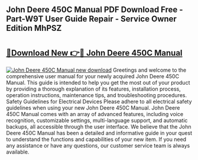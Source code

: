 ## John Deere 450C Manual PDF Download Free - Part-W9T User Guide Repair - Service Owner Edition MhPSZ

# <h2><a href="http://bc89451.oget.top/?id=John+Deere+450C+Manual">🔗Download New 👉🔴 John Deere 450C Manual</a></h2>

[![John Deere 450C Manual new download](https://i.imgur.com/5g1atiW.png)](http://bc89451.oget.top/?id=John+Deere+450C+Manual)
Greetings and welcome to the comprehensive user manual for your newly acquired John Deere 450C Manual. This guide is intended to help you get the most out of your product by providing a thorough explanation of its features, installation process, operation instructions, maintenance tips, and troubleshooting procedures. Safety Guidelines for Electrical Devices Please adhere to all electrical safety guidelines when using your new John Deere 450C Manual. John Deere 450C Manual comes with an array of advanced features, including voice recognition, customizable settings, multi-language support, and automatic backups, all accessible through the user interface. We believe that the John Deere 450C Manual has been a detailed and informative guide in your quest to understand the functions and capabilities of your new item. If you need any assistance or have any questions, our customer service team is always available.
